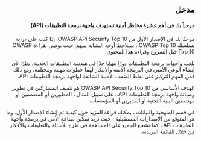 <h2 dir='rtl' align='right'>مدخل  </h2>


<h4 dir='rtl' align='right'>مرحباً بك في أهم عشرة مخاظر أمنية تستهدف واجهة برمجة التطبيقات (API)  </h4>

<p dir='rtl' align='right'> مرحبًا بك في الإصدار الأول من OWASP API Security Top 10. إذا كنت على دراية بسلسلة OWASP Top 10 ، ستلاحظ أوجه التشابه بينهم: حيث نوصي بقراءة OWASP Top 10  قبل الشروع وقراءة هذا المحتوى.
<p dir='rtl' align='right'> تلعب واجهات برمجة التطبيقات دورًا مهمًا جدًا في هندسة التطبيقات الحديثة. نظرًا لأن إنشاء الوعي الأمني في البرمجة الامنة والابتكار لهما خطوات مهمة ومختلفة، ومع ذلك فمن المهم التركيز على نقاط الضعف الأمنية الشائعة لواجهة برمجة التطبيقات API.
<p dir='rtl' align='right'> الهدف الأساسي من OWASP API Security Top 10 هو تثقيف المشاركين في تطوير وصيانة واجهة برمجة التطبيقات API.، على سبيل المثال ، المطورين أو المصممين أو مهندسين البنية التحتية أو المديرين أو المؤسسات.
<p dir='rtl' align='right'> في قسم المنهجية والبيانات ، يمكنك قراءة المزيد حول كيفية تم إنشاء الإصدار الأول. وما هو المتوقع  من الإصدارات المستقبلية ، حيث نريد تمكين صناعة الأمن في برمجة واجهة التطبيقات API ، كما نشجع الجميع على المساهمة في طرح الأسئلة والتعليقات والأفكار من خلال القائمة البريدية.

[1]: https://www.owasp.org/index.php/OWASP_API_Security_Project
[2]: ./0xd0-about-data.md
[3]: https://github.com/OWASP/API-Security
[4]: https://groups.google.com/a/owasp.org/forum/#!forum/api-security-project
